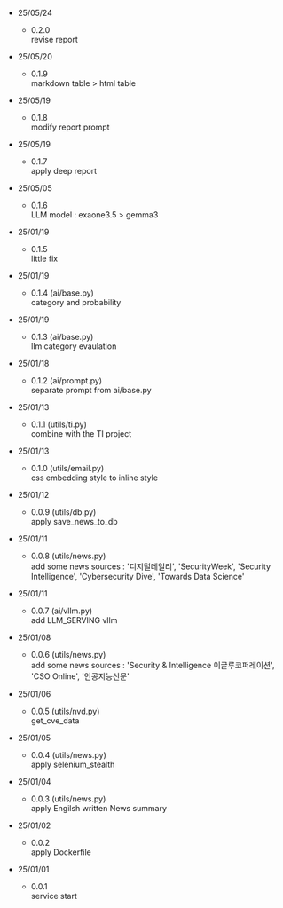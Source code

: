* 25/05/24
    - 0.2.0 <br>
        revise report <br>

* 25/05/20
    - 0.1.9 <br>
        markdown table > html table <br>

* 25/05/19
    - 0.1.8 <br>
        modify report prompt <br>

* 25/05/19
    - 0.1.7 <br>
        apply deep report <br>

* 25/05/05
    - 0.1.6 <br>
        LLM model : exaone3.5 > gemma3 <br>

* 25/01/19
    - 0.1.5 <br>
        little fix <br>

* 25/01/19
    - 0.1.4 (ai/base.py) <br>
        category and probability <br>

* 25/01/19
    - 0.1.3 (ai/base.py) <br>
        llm category evaulation <br>

* 25/01/18
    - 0.1.2 (ai/prompt.py) <br>
        separate prompt from ai/base.py <br>

* 25/01/13
    - 0.1.1 (utils/ti.py) <br>
        combine with the TI project <br>

* 25/01/13
    - 0.1.0 (utils/email.py) <br>
        css embedding style to inline style <br>

* 25/01/12
    - 0.0.9 (utils/db.py) <br>
        apply save_news_to_db <br>

* 25/01/11
    - 0.0.8 (utils/news.py) <br>
        add some news sources : '디지털데일리', 'SecurityWeek', 'Security Intelligence', 'Cybersecurity Dive', 'Towards Data Science' <br>

* 25/01/11
    - 0.0.7 (ai/vllm.py) <br>
        add LLM_SERVING vllm <br>

* 25/01/08
    - 0.0.6 (utils/news.py) <br>
        add some news sources : 'Security & Intelligence 이글루코퍼레이션', 'CSO Online', '인공지능신문' <br>

* 25/01/06
    - 0.0.5 (utils/nvd.py) <br>
        get_cve_data <br>

* 25/01/05
    - 0.0.4 (utils/news.py) <br>
        apply selenium_stealth <br>

* 25/01/04
    - 0.0.3 (utils/news.py) <br>
        apply Engilsh written News summary <br>

* 25/01/02
    - 0.0.2 <br>
        apply Dockerfile <br>

* 25/01/01
    - 0.0.1 <br>
        service start <br>